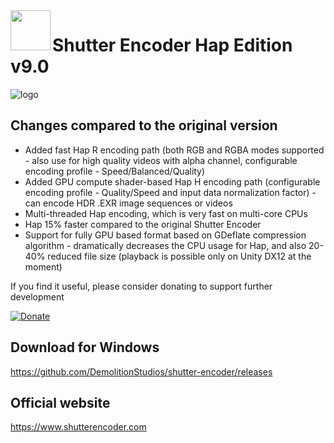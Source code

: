 <img align=left src="https://www.shutterencoder.com/images/icon.png" width="64">
<h1>Shutter Encoder Hap Edition v9.0</h1>

![logo](/SocialBanner.png)

## Changes compared to the original version
- Added fast Hap R encoding path (both RGB and RGBA modes supported - also use for high quality videos with alpha channel, configurable encoding profile - Speed/Balanced/Quality)
- Added GPU compute shader-based Hap H encoding path (configurable encoding profile - Quality/Speed and input data normalization factor) - can encode HDR .EXR image sequences or videos  
- Multi-threaded Hap encoding, which is very fast on multi-core CPUs
- Hap 15% faster compared to the original Shutter Encoder
- Support for fully GPU based format based on GDeflate compression algorithm - dramatically decreases the CPU usage for Hap, and also 20-40% reduced file size (playback is possible only on Unity DX12 at the moment)

If you find it useful, please consider donating to support further development

[![Donate](https://img.shields.io/badge/Donate-PayPal-green.svg)](https://www.paypal.com/donate/?hosted_button_id=N4T235RD3KGE2)

## Download for Windows

https://github.com/DemolitionStudios/shutter-encoder/releases

## Official website

https://www.shutterencoder.com

